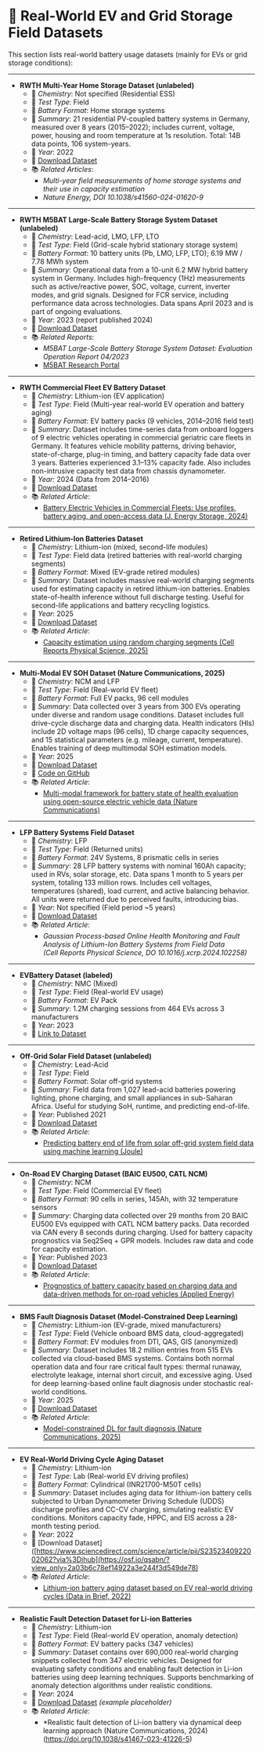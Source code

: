 # 🚗 Real-World EV and Grid Storage Field Datasets

This section lists real-world battery usage datasets (mainly for EVs or grid storage conditions):

---
- **RWTH Multi-Year Home Storage Dataset (unlabeled)**
  - 📍 *Chemistry*: Not specified (Residential ESS)
  - 🧪 *Test Type*: Field
  - 🔋 *Battery Format*: Home storage systems
  - 📄 *Summary*: 21 residential PV-coupled battery systems in Germany, measured over 8 years (2015–2022); includes current, voltage, power, housing and room temperature at 1s resolution. Total: 14B data points, 106 system-years.
  - 📅 *Year*: 2022
  - 🔗 [Download Dataset](https://zenodo.org/records/12091223)
  - 📚 *Related Articles*:
    - *Multi-year field measurements of home storage systems and their use in capacity estimation*
    - *Nature Energy, DOI 10.1038/s41560-024-01620-9*
---
- **RWTH M5BAT Large-Scale Battery Storage System Dataset (unlabeled)**
  - 📍 *Chemistry*: Lead-acid, LMO, LFP, LTO
  - 🧪 *Test Type*: Field (Grid-scale hybrid stationary storage system)
  - 🔋 *Battery Format*: 10 battery units (Pb, LMO, LFP, LTO); 6.19 MW / 7.78 MWh system
  - 📄 *Summary*: Operational data from a 10-unit 6.2 MW hybrid battery system in Germany. Includes high-frequency (1Hz) measurements such as active/reactive power, SOC, voltage, current, inverter modes, and grid signals. Designed for FCR service, including performance data across technologies. Data spans April 2023 and is part of ongoing evaluations.
  - 📅 *Year*: 2023 (report published 2024)
  - 🔗 [Download Dataset](https://doi.org/10.18154/RWTH-2024-04895)
  - 📚 *Related Reports*:  
    - *M5BAT Large-Scale Battery Storage System Dataset: Evaluation Operation Report 04/2023*
    - [M5BAT Research Portal](https://m5bat.isea.rwth-aachen.de/Projekt/Forschungsergebnisse/)
---
- **RWTH Commercial Fleet EV Battery Dataset**
  - 📍 *Chemistry*: Lithium-ion (EV application)
  - 🧪 *Test Type*: Field (Multi-year real-world EV operation and battery aging)
  - 🔋 *Battery Format*: EV battery packs (9 vehicles, 2014–2016 field test)
  - 📄 *Summary*: Dataset includes time-series data from onboard loggers of 9 electric vehicles operating in commercial geriatric care fleets in Germany. It features vehicle mobility patterns, driving behavior, state-of-charge, plug-in timing, and battery capacity fade data over 3 years. Batteries experienced 3.1–13% capacity fade. Also includes non-intrusive capacity test data from chassis dynamometer.
  - 📅 *Year*: 2024 (Data from 2014–2016)
  - 🔗 [Download Dataset](https://publications.rwth-aachen.de/record/979878/files/Electric_Vehicle_and_Battery_Data.zip)
  - 📚 *Related Article*:  
    - [Battery Electric Vehicles in Commercial Fleets: Use profiles, battery aging, and open-access data (J. Energy Storage, 2024)](https://doi.org/10.1016/j.est.2024.111030)
---

- **Retired Lithium-Ion Batteries Dataset**
  - 📍 *Chemistry*: Lithium-ion (mixed, second-life modules)
  - 🧪 *Test Type*: Field data (retired batteries with real-world charging segments)
  - 🔋 *Battery Format*: Mixed (EV-grade retired modules)
  - 📄 *Summary*: Dataset includes massive real-world charging segments used for estimating capacity in retired lithium-ion batteries. Enables state-of-health inference without full discharge testing. Useful for second-life applications and battery recycling logistics.
  - 📅 *Year*: 2025
  - 🔗 [Download Dataset](https://zenodo.org/records/14562266)
  - 📚 *Related Article*:  
    - [Capacity estimation using random charging segments (Cell Reports Physical Science, 2025)](https://doi.org/10.1016/j.xcrp.2025.102444)
---
- **Multi-Modal EV SOH Dataset (Nature Communications, 2025)**
  - 📍 *Chemistry*: NCM and LFP
  - 🧪 *Test Type*: Field (Real-world EV fleet)
  - 🔋 *Battery Format*: Full EV packs, 96 cell modules
  - 📄 *Summary*: Data collected over 3 years from 300 EVs operating under diverse and random usage conditions. Dataset includes full drive-cycle discharge data and charging data. Health indicators (HIs) include 2D voltage maps (96 cells), 1D charge capacity sequences, and 15 statistical parameters (e.g. mileage, current, temperature). Enables training of deep multimodal SOH estimation models.
  - 📅 *Year*: 2025
  - 🔗 [Download Dataset](http://ivstskl.changan.com.cn/?p=2697)
  - 💾 [Code on GitHub](https://github.com/HoraceLiu1010/Multi-modal-SOH-estimation-framework)
  - 📚 *Related Article*:  
    - [Multi-modal framework for battery state of health evaluation using open-source electric vehicle data (Nature Communications)](https://doi.org/10.1038/s41467-025-56485-7)
---
- **LFP Battery Systems Field Dataset**
  - 📍 *Chemistry*: LFP
  - 🧪 *Test Type*: Field (Returned units)
  - 🔋 *Battery Format*: 24V Systems, 8 prismatic cells in series
  - 📄 *Summary*: 28 LFP battery systems with nominal 160Ah capacity; used in RVs, solar storage, etc. Data spans 1 month to 5 years per system, totaling 133 million rows. Includes cell voltages, temperatures (shared), load current, and active balancing behavior. All units were returned due to perceived faults, introducing bias.
  - 📅 *Year*: Not specified (Field period ~5 years)
  - 🔗 [Download Dataset](https://zenodo.org/records/13715694)
  - 📚 *Related Article*:  
    - *Gaussian Process-based Online Health Monitoring and Fault Analysis of Lithium-Ion Battery Systems from Field Data*  
      *(Cell Reports Physical Science, DO 10.1016/j.xcrp.2024.102258)*
---      
- **EVBattery Dataset (labeled)**
  - 📍 *Chemistry*: NMC (Mixed)
  - 🧪 *Test Type*: Field (Real-world EV usage)
  - 🔋 *Battery Format*: EV Pack
  - 📄 *Summary*: 1.2M charging sessions from 464 EVs across 3 manufacturers
  - 📅 *Year*: 2023
  - 🔗 [Link to Dataset](https://figshare.com/articles/dataset/EVBattery_A_Large-Scale_Electric_Vehicle_Dataset_for_Battery_Health_and_Capacity_Estimation/23301881)

---

- **Off-Grid Solar Field Dataset (unlabeled)**
  - 📍 *Chemistry*: Lead-Acid
  - 🧪 *Test Type*: Field
  - 🔋 *Battery Format*: Solar off-grid systems
  - 📄 *Summary*: Field data from 1,027 lead-acid batteries powering lighting, phone charging, and small appliances in sub-Saharan Africa. Useful for studying SoH, runtime, and predicting end-of-life.
  - 📅 *Year*: Published 2021
  - 🔗 [Download Dataset](https://ora.ox.ac.uk/objects/uuid:e41d3d4c-f74e-4d76-81fd-0caa77ec6cec)
  - 📚 *Related Article*:  
    - [Predicting battery end of life from solar off-grid system field data using machine learning (Joule)](https://www.cell.com/joule/fulltext/S2542-4351(21)00532-8)

---

- **On-Road EV Charging Dataset (BAIC EU500, CATL NCM)**
  - 📍 *Chemistry*: NCM
  - 🧪 *Test Type*: Field (Commercial EV fleet)
  - 🔋 *Battery Format*: 90 cells in series, 145Ah, with 32 temperature sensors
  - 📄 *Summary*: Charging data collected over 29 months from 20 BAIC EU500 EVs equipped with CATL NCM battery packs. Data recorded via CAN every 8 seconds during charging. Used for battery capacity prognostics via Seq2Seq + GPR models. Includes raw data and code for capacity estimation.
  - 📅 *Year*: Published 2023
  - 🔗 [Download Dataset](https://doi.org/10.1016/j.apenergy.2023.120954)
  - 📚 *Related Article*:  
    - [Prognostics of battery capacity based on charging data and data-driven methods for on-road vehicles (Applied Energy)](https://doi.org/10.1016/j.apenergy.2023.120954)

---

- **BMS Fault Diagnosis Dataset (Model-Constrained Deep Learning)**
  - 📍 *Chemistry*: Lithium-ion (EV-grade, mixed manufacturers)
  - 🧪 *Test Type*: Field (Vehicle onboard BMS data, cloud-aggregated)
  - 🔋 *Battery Format*: EV modules from DTI, QAS, GIS (anonymized)
  - 📄 *Summary*: Dataset includes 18.2 million entries from 515 EVs collected via cloud-based BMS systems. Contains both normal operation data and four rare critical fault types: thermal runaway, electrolyte leakage, internal short circuit, and excessive aging. Used for deep learning-based online fault diagnosis under stochastic real-world conditions.
  - 📅 *Year*: 2025
  - 🔗 [Download Dataset](https://zenodo.org/records/10656500)
  - 📚 *Related Article*:  
    - [Model-constrained DL for fault diagnosis (Nature Communications, 2025)](https://doi.org/10.1038/s41467-025-56832-8)
---

- **EV Real-World Driving Cycle Aging Dataset**
  - 📍 *Chemistry*: Lithium-ion
  - 🧪 *Test Type*: Lab (Real-world EV driving profiles)
  - 🔋 *Battery Format*: Cylindrical (INR21700-M50T cells)
  - 📄 *Summary*: Dataset includes aging data for lithium-ion battery cells subjected to Urban Dynamometer Driving Schedule (UDDS) discharge profiles and CC-CV charging, simulating realistic EV conditions. Monitors capacity fade, HPPC, and EIS across a 28-month testing period.
  - 📅 *Year*: 2022
  - 🔗 [Download Dataset]([https://www.sciencedirect.com/science/article/pii/S2352340922002062?via%3Dihub](https://osf.io/qsabn/?view_only=2a03b6c78ef14922a3e244f3d549de78)
  - 📚 *Related Article*:  
    - [Lithium-ion battery aging dataset based on EV real-world driving cycles (Data in Brief, 2022)](https://doi.org/10.1016/j.dib.2022.107995)

---

- **Realistic Fault Detection Dataset for Li-ion Batteries**
  - 📍 *Chemistry*: Lithium-ion
  - 🧪 *Test Type*: Field (Real-world EV operation, anomaly detection)
  - 🔋 *Battery Format*: EV battery packs (347 vehicles)
  - 📄 *Summary*: Dataset contains over 690,000 real-world charging snippets collected from 347 electric vehicles. Designed for evaluating safety conditions and enabling fault detection in Li-ion batteries using deep learning techniques. Supports benchmarking of anomaly detection algorithms under realistic conditions.
  - 📅 *Year*: 2024
  - 🔗 [Download Dataset](https://zenodo.org/record/10656500) *(example placeholder)*
  - 📚 *Related Article*:  
    - *Realistic fault detection of Li-ion battery via dynamical deep learning approach (Nature Communications, 2024)(https://doi.org/10.1038/s41467-023-41226-5)
